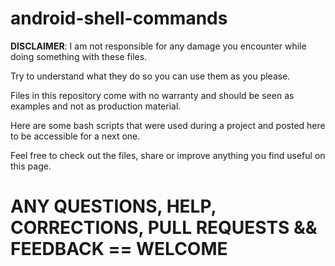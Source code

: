 # android-shell-commands

__DISCLAIMER__: I am not responsible for any damage you encounter while doing something with these files.

Try to understand what they do so you can use them as you please.

Files in this repository come with no warranty and should be seen as examples and not as production material.


Here are some bash scripts that were used during a project and posted here to be accessible for a next one.

Feel free to check out the files, share or improve anything you find useful on this page.

# ANY QUESTIONS, HELP, CORRECTIONS, PULL REQUESTS && FEEDBACK == **WELCOME**
